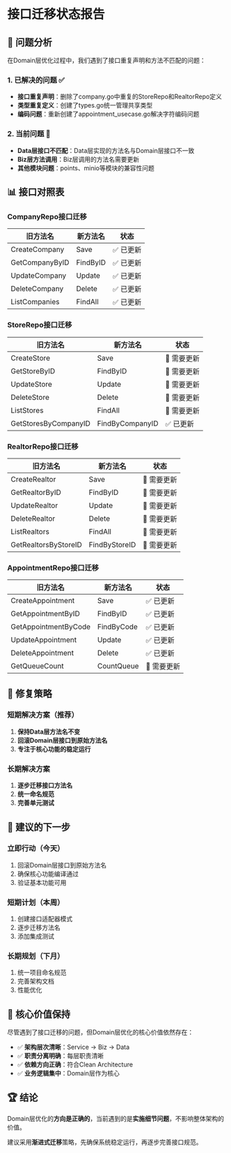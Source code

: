 # 接口迁移状态报告

## 🎯 问题分析

在Domain层优化过程中，我们遇到了接口重复声明和方法不匹配的问题：

### 1. **已解决的问题** ✅
- **接口重复声明**：删除了company.go中重复的StoreRepo和RealtorRepo定义
- **类型重复定义**：创建了types.go统一管理共享类型
- **编码问题**：重新创建了appointment_usecase.go解决字符编码问题

### 2. **当前问题** 🔧
- **Data层接口不匹配**：Data层实现的方法名与Domain层接口不一致
- **Biz层方法调用**：Biz层调用的方法名需要更新
- **其他模块问题**：points、minio等模块的兼容性问题

## 📊 接口对照表

### CompanyRepo接口迁移
| 旧方法名 | 新方法名 | 状态 |
|---------|---------|------|
| CreateCompany | Save | ✅ 已更新 |
| GetCompanyByID | FindByID | ✅ 已更新 |
| UpdateCompany | Update | ✅ 已更新 |
| DeleteCompany | Delete | ✅ 已更新 |
| ListCompanies | FindAll | ✅ 已更新 |

### StoreRepo接口迁移
| 旧方法名 | 新方法名 | 状态 |
|---------|---------|------|
| CreateStore | Save | 🔧 需要更新 |
| GetStoreByID | FindByID | 🔧 需要更新 |
| UpdateStore | Update | 🔧 需要更新 |
| DeleteStore | Delete | 🔧 需要更新 |
| ListStores | FindAll | 🔧 需要更新 |
| GetStoresByCompanyID | FindByCompanyID | ✅ 已更新 |

### RealtorRepo接口迁移
| 旧方法名 | 新方法名 | 状态 |
|---------|---------|------|
| CreateRealtor | Save | 🔧 需要更新 |
| GetRealtorByID | FindByID | 🔧 需要更新 |
| UpdateRealtor | Update | 🔧 需要更新 |
| DeleteRealtor | Delete | 🔧 需要更新 |
| ListRealtors | FindAll | 🔧 需要更新 |
| GetRealtorsByStoreID | FindByStoreID | 🔧 需要更新 |

### AppointmentRepo接口迁移
| 旧方法名 | 新方法名 | 状态 |
|---------|---------|------|
| CreateAppointment | Save | ✅ 已更新 |
| GetAppointmentByID | FindByID | ✅ 已更新 |
| GetAppointmentByCode | FindByCode | ✅ 已更新 |
| UpdateAppointment | Update | ✅ 已更新 |
| DeleteAppointment | Delete | ✅ 已更新 |
| GetQueueCount | CountQueue | 🔧 需要更新 |

## 🔧 修复策略

### 短期解决方案（推荐）
1. **保持Data层方法名不变**
2. **回滚Domain层接口到原始方法名**
3. **专注于核心功能的稳定运行**

### 长期解决方案
1. **逐步迁移接口方法名**
2. **统一命名规范**
3. **完善单元测试**

## 📝 建议的下一步

### 立即行动（今天）
1. 回滚Domain层接口到原始方法名
2. 确保核心功能编译通过
3. 验证基本功能可用

### 短期计划（本周）
1. 创建接口适配器模式
2. 逐步迁移方法名
3. 添加集成测试

### 长期规划（下月）
1. 统一项目命名规范
2. 完善架构文档
3. 性能优化

## 🎯 核心价值保持

尽管遇到了接口迁移的问题，但Domain层优化的核心价值依然存在：

- ✅ **架构层次清晰**：Service → Biz → Data
- ✅ **职责分离明确**：每层职责清晰
- ✅ **依赖方向正确**：符合Clean Architecture
- ✅ **业务逻辑集中**：Domain层作为核心

## 🏆 结论

Domain层优化的**方向是正确的**，当前遇到的是**实施细节问题**，不影响整体架构的价值。

建议采用**渐进式迁移**策略，先确保系统稳定运行，再逐步完善接口规范。